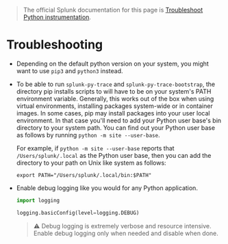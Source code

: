 > The official Splunk documentation for this page is [Troubleshoot Python instrumentation](https://docs.signalfx.com/en/observability/gdi/get-data-in/application/python/troubleshooting/common-python-troubleshooting.html).

# Troubleshooting

- Depending on the default python version on your system, you might want to use
  `pip3` and `python3` instead.
- To be able to run `splunk-py-trace` and `splunk-py-trace-bootstrap`, the
  directory pip installs scripts to will have to be on your system's PATH
  environment variable. Generally, this works out of the box when using virtual
  environments, installing packages system-wide or in container images. In some
  cases, pip may install packages into your user local environment. In that
  case you'll need to add your Python user base's bin directory to your system
  path. You can find out your Python user base as follows by running `python -m
  site --user-base`.

  For example, if `python -m site --user-base` reports that
  `/Users/splunk/.local` as the Python user base, then you can add the
  directory to your path on Unix like system as follows:

  ```
  export PATH="/Users/splunk/.local/bin:$PATH"
  ```
- Enable debug logging like you would for any Python application.

  ```python
  import logging

  logging.basicConfig(level=logging.DEBUG)
  ```

  > :warning: Debug logging is extremely verbose and resource intensive. Enable
  > debug logging only when needed and disable when done.
